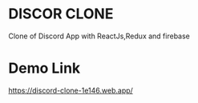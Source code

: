 # DISCOR CLONE

Clone of Discord App with ReactJs,Redux and firebase

# Demo Link

https://discord-clone-1e146.web.app/
